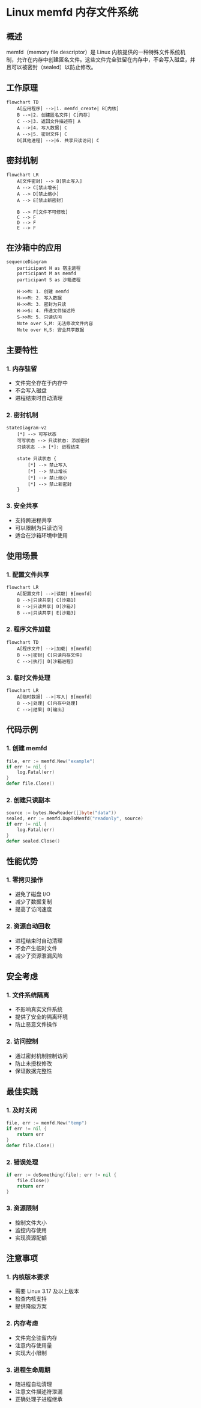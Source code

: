 # Linux memfd 内存文件系统

## 概述

memfd（memory file descriptor）是 Linux 内核提供的一种特殊文件系统机制，允许在内存中创建匿名文件。这些文件完全驻留在内存中，不会写入磁盘，并且可以被密封（sealed）以防止修改。

## 工作原理

```mermaid
flowchart TD
    A[应用程序] -->|1. memfd_create| B[内核]
    B -->|2. 创建匿名文件| C[内存]
    C -->|3. 返回文件描述符| A
    A -->|4. 写入数据| C
    A -->|5. 密封文件| C
    D[其他进程] -->|6. 共享只读访问| C
```

## 密封机制

```mermaid
flowchart LR
    A[文件密封] --> B[禁止写入]
    A --> C[禁止增长]
    A --> D[禁止缩小]
    A --> E[禁止新密封]
    
    B --> F[文件不可修改]
    C --> F
    D --> F
    E --> F
```

## 在沙箱中的应用

```mermaid
sequenceDiagram
    participant H as 宿主进程
    participant M as memfd
    participant S as 沙箱进程
    
    H->>M: 1. 创建 memfd
    H->>M: 2. 写入数据
    H->>M: 3. 密封为只读
    H->>S: 4. 传递文件描述符
    S->>M: 5. 只读访问
    Note over S,M: 无法修改文件内容
    Note over H,S: 安全共享数据
```

## 主要特性

### 1. 内存驻留
- 文件完全存在于内存中
- 不会写入磁盘
- 进程结束时自动清理

### 2. 密封机制
```mermaid
stateDiagram-v2
    [*] --> 可写状态
    可写状态 --> 只读状态: 添加密封
    只读状态 --> [*]: 进程结束
    
    state 只读状态 {
        [*] --> 禁止写入
        [*] --> 禁止增长
        [*] --> 禁止缩小
        [*] --> 禁止新密封
    }
```

### 3. 安全共享
- 支持跨进程共享
- 可以限制为只读访问
- 适合在沙箱环境中使用

## 使用场景

### 1. 配置文件共享
```mermaid
flowchart LR
    A[配置文件] -->|读取| B[memfd]
    B -->|只读共享| C[沙箱1]
    B -->|只读共享| D[沙箱2]
    B -->|只读共享| E[沙箱3]
```

### 2. 程序文件加载
```mermaid
flowchart TD
    A[程序文件] -->|加载| B[memfd]
    B -->|密封| C[只读内存文件]
    C -->|执行| D[沙箱进程]
```

### 3. 临时文件处理
```mermaid
flowchart LR
    A[临时数据] -->|写入| B[memfd]
    B -->|处理| C[内存中处理]
    C -->|结果| D[输出]
```

## 代码示例

### 1. 创建 memfd
```go
file, err := memfd.New("example")
if err != nil {
    log.Fatal(err)
}
defer file.Close()
```

### 2. 创建只读副本
```go
source := bytes.NewReader([]byte("data"))
sealed, err := memfd.DupToMemfd("readonly", source)
if err != nil {
    log.Fatal(err)
}
defer sealed.Close()
```

## 性能优势

### 1. 零拷贝操作
- 避免了磁盘 I/O
- 减少了数据复制
- 提高了访问速度

### 2. 资源自动回收
- 进程结束时自动清理
- 不会产生临时文件
- 减少了资源泄漏风险

## 安全考虑

### 1. 文件系统隔离
- 不影响真实文件系统
- 提供了安全的隔离环境
- 防止恶意文件操作

### 2. 访问控制
- 通过密封机制控制访问
- 防止未授权修改
- 保证数据完整性

## 最佳实践

### 1. 及时关闭
```go
file, err := memfd.New("temp")
if err != nil {
    return err
}
defer file.Close()
```

### 2. 错误处理
```go
if err := doSomething(file); err != nil {
    file.Close()
    return err
}
```

### 3. 资源限制
- 控制文件大小
- 监控内存使用
- 实现资源配额

## 注意事项

### 1. 内核版本要求
- 需要 Linux 3.17 及以上版本
- 检查内核支持
- 提供降级方案

### 2. 内存考虑
- 文件完全驻留内存
- 注意内存使用量
- 实现大小限制

### 3. 进程生命周期
- 随进程自动清理
- 注意文件描述符泄漏
- 正确处理子进程继承
